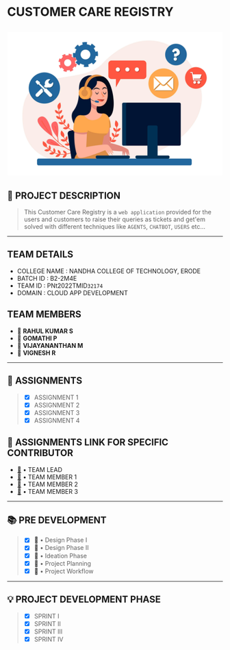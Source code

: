 # CUSTOMER CARE REGISTRY

![](https://github.com/IBM-EPBL/IBM-Project-13026-1659507202/blob/main/customer_care_registry.jpg)
---

## 📃 PROJECT DESCRIPTION
> This Customer Care Registry is a `web application` provided for the users and customers to raise their queries as tickets and get'em solved with different
techniques like `AGENTS`, `CHATBOT`, `USERS` etc...
---

## TEAM DETAILS 
- COLLEGE NAME : NANDHA COLLEGE OF TECHNOLOGY, ERODE
- BATCH ID : B2-2M4E
- TEAM ID : PNt2022TMID`32174`
- DOMAIN : CLOUD APP DEVELOPMENT

## TEAM MEMBERS
- 👦 **RAHUL KUMAR S**
- 👧 **GOMATHI P**
- 👦 **VIJAYANANTHAN M**
- 👦 **VIGNESH R**
---

## 🎯 ASSIGNMENTS
> - [x] ASSIGNMENT 1
> - [x] ASSIGNMENT 2
> - [x] ASSIGNMENT 3
> - [x] ASSIGNMENT 4

## 🔗 ASSIGNMENTS LINK FOR SPECIFIC CONTRIBUTOR
- <a href = "https://github.com/IBM-EPBL/IBM-Project-13026-1659507202/tree/main/Assignments/Team%20Lead">📂</a> • TEAM LEAD
- <a href = "https://github.com/IBM-EPBL/IBM-Project-13026-1659507202/tree/main/Assignments/Team%20Member%201">📂</a> • TEAM MEMBER 1
- <a href = "https://github.com/IBM-EPBL/IBM-Project-13026-1659507202/tree/main/Assignments/Team%20Member%202">📂</a> • TEAM MEMBER 2
- <a href = "https://github.com/IBM-EPBL/IBM-Project-13026-1659507202/tree/main/Assignments/Team%20Member%203">📂</a> • TEAM MEMBER 3
---

## 📚 PRE DEVELOPMENT
> - [x] <a herf = "https://github.com/IBM-EPBL/IBM-Project-13026-1659507202/tree/main/Pre-Development/Design_Phase_1">📂</a> • Design Phase I 
> - [x] <a herf = "https://github.com/IBM-EPBL/IBM-Project-13026-1659507202/tree/main/Pre-Development/Design_Phase_2">📂</a> • Design Phase II 
> - [x] <a herf = "https://github.com/IBM-EPBL/IBM-Project-13026-1659507202/tree/main/Pre-Development/Ideation_Phase">📂</a> • Ideation Phase 
> - [x] <a herf = "https://github.com/IBM-EPBL/IBM-Project-13026-1659507202/tree/main/Pre-Development/Project_Planning">📂</a> • Project Planning
> - [x] <a herf = "https://github.com/IBM-EPBL/IBM-Project-13026-1659507202/tree/main/Pre-Development/Project_Workflow">📂</a> • Project Workflow 
---

## 💡 PROJECT DEVELOPMENT PHASE
> - [x] SPRINT I
> - [x] SPRINT II
> - [x] SPRINT III
> - [x] SPRINT IV

